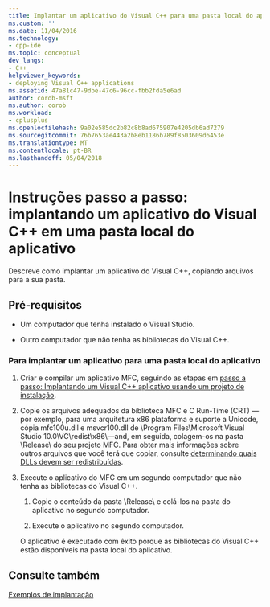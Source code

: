 ```yaml
---
title: Implantar um aplicativo do Visual C++ para uma pasta local do aplicativo | Microsoft Docs
ms.custom: ''
ms.date: 11/04/2016
ms.technology:
- cpp-ide
ms.topic: conceptual
dev_langs:
- C++
helpviewer_keywords:
- deploying Visual C++ applications
ms.assetid: 47a81c47-9dbe-47c6-96cc-fbb2fda5e6ad
author: corob-msft
ms.author: corob
ms.workload:
- cplusplus
ms.openlocfilehash: 9a02e585dc2b82c8b8ad675907e4205db6ad7279
ms.sourcegitcommit: 76b7653ae443a2b8eb1186b789f8503609d6453e
ms.translationtype: MT
ms.contentlocale: pt-BR
ms.lasthandoff: 05/04/2018
---
```

# <a name="walkthrough-deploying-a-visual-c-application-to-an-application-local-folder"></a>Instruções passo a passo: implantando um aplicativo do Visual C++ em uma pasta local do aplicativo
Descreve como implantar um aplicativo do Visual C++, copiando arquivos para a sua pasta.  
  
## <a name="prerequisites"></a>Pré-requisitos  
  
-   Um computador que tenha instalado o Visual Studio.  
  
-   Outro computador que não tenha as bibliotecas do Visual C++.  
  
### <a name="to-deploy-an-application-to-an-application-local-folder"></a>Para implantar um aplicativo para uma pasta local do aplicativo  
  
1.  Criar e compilar um aplicativo MFC, seguindo as etapas em [passo a passo: Implantando um Visual C++ aplicativo usando um projeto de instalação](../ide/walkthrough-deploying-a-visual-cpp-application-by-using-a-setup-project.md).  
  
2.  Copie os arquivos adequados da biblioteca MFC e C Run-Time (CRT) — por exemplo, para uma arquitetura x86 plataforma e suporte a Unicode, cópia mfc100u.dll e msvcr100.dll de \Program Files\Microsoft Visual Studio 10.0\VC\redist\x86\—and, em seguida, colagem-os na pasta \Release\ do seu projeto MFC. Para obter mais informações sobre outros arquivos que você terá que copiar, consulte [determinando quais DLLs devem ser redistribuídas](../ide/determining-which-dlls-to-redistribute.md).  
  
3.  Execute o aplicativo do MFC em um segundo computador que não tenha as bibliotecas do Visual C++.  
  
    1.  Copie o conteúdo da pasta \Release\ e colá-los na pasta do aplicativo no segundo computador.  
  
    2.  Execute o aplicativo no segundo computador.  
  
     O aplicativo é executado com êxito porque as bibliotecas do Visual C++ estão disponíveis na pasta local do aplicativo.  
  
## <a name="see-also"></a>Consulte também  
 [Exemplos de implantação](../ide/deployment-examples.md)